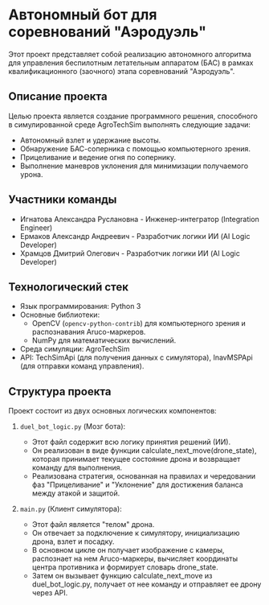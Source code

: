 # Автономный бот для соревнований "Аэродуэль"

Этот проект представляет собой реализацию автономного алгоритма для управления беспилотным летательным аппаратом (БАС) в рамках квалификационного (заочного) этапа соревнований "Аэродуэль".

## Описание проекта

Целью проекта является создание программного решения, способного в симулированной среде AgroTechSim выполнять следующие задачи:
*   Автономный взлет и удержание высоты.
*   Обнаружение БАС-соперника с помощью компьютерного зрения.
*   Прицеливание и ведение огня по сопернику.
*   Выполнение маневров уклонения для минимизации получаемого урона.

## Участники команды

*   Игнатова Александра Руслановна - Инженер-интегратор (Integration Engineer)
*   Ермаков Александр Андреевич - Разработчик логики ИИ (AI Logic Developer)
*   Храмцов Дмитрий Олегович - Разработчик логики ИИ (AI Logic Developer)

## Технологический стек

*   Язык программирования: Python 3
*   Основные библиотеки:
    *   OpenCV (`opencv-python-contrib`) для компьютерного зрения и распознавания Aruco-маркеров.
    *   NumPy для математических вычислений.
*   Среда симуляции: AgroTechSim
*   API: TechSimApi (для получения данных с симулятора), InavMSPApi (для отправки команд управления).

## Структура проекта

Проект состоит из двух основных логических компонентов:

1.  `duel_bot_logic.py` (Мозг бота):
    *   Этот файл содержит всю логику принятия решений (ИИ).
    *   Он реализован в виде функции calculate_next_move(drone_state), которая принимает текущее состояние дрона и возвращает команду для выполнения.
    *   Реализована стратегия, основанная на правилах и чередовании фаз "Прицеливание" и "Уклонение" для достижения баланса между атакой и защитой.

2.  `main.py` (Клиент симулятора):
    *   Этот файл является "телом" дрона.
    *   Он отвечает за подключение к симулятору, инициализацию дрона, взлет и посадку.
    *   В основном цикле он получает изображение с камеры, распознает на нем Aruco-маркеры, вычисляет координаты центра противника и формирует словарь drone_state.
    *   Затем он вызывает функцию calculate_next_move из duel_bot_logic.py, получает от нее команду и отправляет ее дрону через API.
